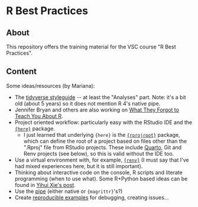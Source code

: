 # R Best Practices

## About
This repository offers the training material for the VSC course "R Best Practices".

## Content

Some ideas/resources (by Mariana):
- The [tidyverse styleguide](https://style.tidyverse.org/index.html) -- at least the "Analyses" part. Note: it's a bit old (about 5 years) so it does not mention R 4's native pipe.
- Jennifer Bryan and others are also working on [What They Forgot to Teach You About R](https://rstats.wtf/).
- Project oriented workflow: particularly easy with the RStudio IDE and the [`{here}`](https://here.r-lib.org/index.html) package.
    + I just learned that underlying `{here}` is the [`{rprojroot}`](chrome-extension://efaidnbmnnnibpcajpcglclefindmkaj/https://cran.r-project.org/web/packages/rprojroot/rprojroot.pdf) package, which can define the root of a project based on files other than the ".Rproj" file from RStudio projects. These include [Quarto](https://quarto.org), Git and Renv projects (see below), so this is valid without the IDE too.
- Use a virtual environment with, for example, [`{renv}`](https://rstudio.github.io/renv/) (I must say that I've had mixed experiences here, but it is still important).
- Thinking about interactive code on the console, R scripts and literate programming (when to use what). Some R+Python based ideas can be found in [Yihui Xie's post](https://yihui.org/en/2018/09/notebook-war/).
- Use the [pipe](https://www.r-bloggers.com/2021/05/the-new-r-pipe/) (either native or `{magrittr}`'s?)
- Create [reproducible examples](https://reprex.tidyverse.org/) for debugging, creating issues...
